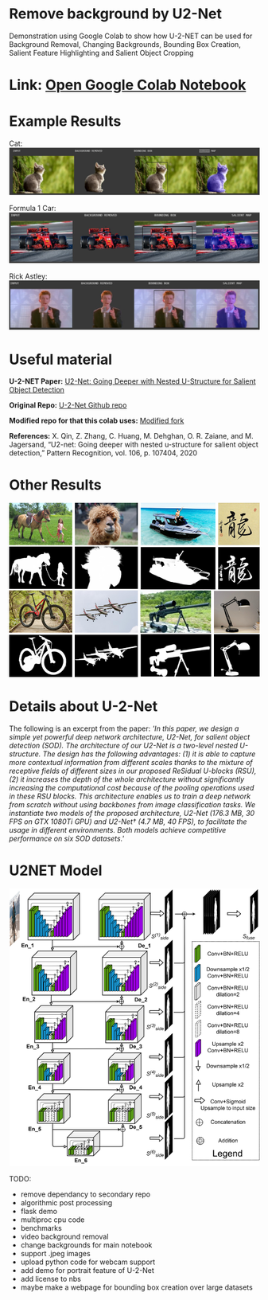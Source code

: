 # Remove background by U2-Net

Demonstration using Google Colab to show how U-2-NET can be used for Background Removal, Changing Backgrounds, Bounding Box Creation, Salient Feature Highlighting and Salient Object Cropping


# Link: [Open Google Colab Notebook](https://drive.google.com/file/d/1eXDH45-nAmXhClgOb-nauWCrdX8bEJFE/view?usp=sharing)

# Example Results

Cat:
![](assets/U_2_NETP_Results1.jpg)

Formula 1 Car:
![](assets/U_2_NETP_Results2.jpg)

Rick Astley:
![](assets/U_2_NETP_Results3.jpg)


# Useful material

**U-2-NET Paper:** [U2-Net: Going Deeper with Nested U-Structure for Salient Object Detection](https://arxiv.org/abs/2005.09007)

**Original Repo:** [U-2-Net Github repo](https://github.com/NathanUA/U-2-Net)

**Modified repo for that this colab uses:** [Modified fork](https://github.com/shreyas-bk/U-2-Net)

**References:** X. Qin, Z. Zhang, C. Huang, M. Dehghan, O. R. Zaiane, and M. Jagersand, “U2-net: Going deeper with nested u-structure for salient object
detection,” Pattern Recognition, vol. 106, p. 107404, 2020

# Other Results

![](assets/u2netexamples.png)


# Details about U-2-Net
The following is an excerpt from the paper:
*'In this paper, we design a simple yet powerful deep network architecture, U2-Net, for salient object detection (SOD). The architecture of our U2-Net is a two-level nested U-structure. The design has the following advantages: (1) it is able to capture more contextual information from different scales thanks to the mixture of receptive fields of different sizes in our proposed ReSidual U-blocks (RSU), (2) it increases the depth of the whole architecture without significantly increasing the computational cost because of the pooling operations used in these RSU blocks. This architecture enables us to train a deep network from scratch without using backbones from image classification tasks. We instantiate two models of the proposed architecture, U2-Net (176.3 MB, 30 FPS on GTX 1080Ti GPU) and U2-Net† (4.7 MB, 40 FPS), to facilitate the usage in different environments. Both models achieve competitive performance on six SOD datasets.'*

# U2NET Model

![](assets/U2NETPRmodel.png)

TODO:
- remove dependancy to secondary repo
- algorithmic post processing
- flask demo
- multiproc cpu code
- benchmarks
- video background removal
- change backgrounds for main notebook
- support .jpeg images
- upload python code for webcam support
- add demo for portrait feature of U-2-Net
- add license to nbs
- maybe make a webpage for bounding box creation over large datasets